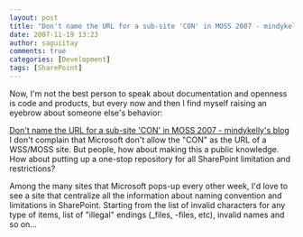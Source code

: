 ```yaml
---
layout: post
title: "Don't name the URL for a sub-site 'CON' in MOSS 2007 - mindykelly's blog"
date: 2007-11-19 13:23
author: saguiitay
comments: true
categories: [Development]
tags: [SharePoint]
---
```

Now, I'm not the best person to speak about documentation and openness is code and products, 
but every now and then I find myself raising an eyebrow about someone else's behavior: 

[Don't name the URL for a sub-site 'CON' in MOSS 2007 - mindykelly's blog](http://www.sharepointblogs.com/mindykelly/archive/2007/06/20/don-t-name-the-url-for-a-sub-site-con-in-moss-2007.aspx)
I don't complain that Microsoft don't allow the "CON" as the URL of a WSS/MOSS site. But people, 
how about making this a public knowledge. How about putting up a one-stop repository for all 
SharePoint limitation and restrictions?

Among the many sites that Microsoft pops-up every other week, I'd love to see a site that 
centralize all the information about naming convention and limitations in SharePoint. 
Starting from the list of invalid characters for any type of items, list of "illegal" endings (_files, -files, etc), invalid names and so on...


